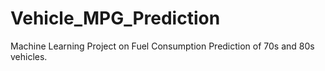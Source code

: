 # Vehicle_MPG_Prediction
Machine Learning Project on Fuel Consumption Prediction of 70s and 80s vehicles.
